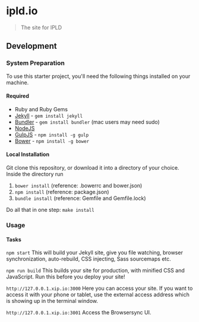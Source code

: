 # ipld.io

> The site for IPLD

## Development

### System Preparation

To use this starter project, you'll need the following things installed on your machine.

#### Required

- Ruby and Ruby Gems
- [Jekyll](http://jekyllrb.com/) - `gem install jekyll`
- [Bundler](http://bundler.io/) - `gem install bundler` (mac users may need sudo)
- [NodeJS](http://nodejs.org)
- [GulpJS](https://github.com/gulpjs/gulp) - `npm install -g gulp`
- [Bower](http://bower.io/) - `npm install -g bower`

#### Local Installation

Git clone this repository, or download it into a directory of your choice. Inside the directory run
1. `bower install` (reference: .bowerrc and bower.json)
2. `npm install` (reference: package.json)
3. `bundle install` (reference: Gemfile and Gemfile.lock)

Do all that in one step: `make install`

### Usage

#### Tasks

`npm start`
This will build your Jekyll site, give you file watching, browser synchronization, auto-rebuild, CSS injecting, Sass sourcemaps etc.

`npm run build`
This builds your site for production, with minified CSS and JavaScript. Run this before you deploy your site!

`http://127.0.0.1.xip.io:3000`
Here you can access your site. If you want to access it with your phone or tablet, use the external access address which is showing up in the terminal window.

`http://127.0.0.1.xip.io:3001`
Access the Browsersync UI.
